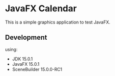 # JavaFX Calendar
This is a simple graphics application to test JavaFX.

## Development
using:
* JDK 15.0.1
* JavaFX 15.0.1
* SceneBuilder 15.0.0-RC1
